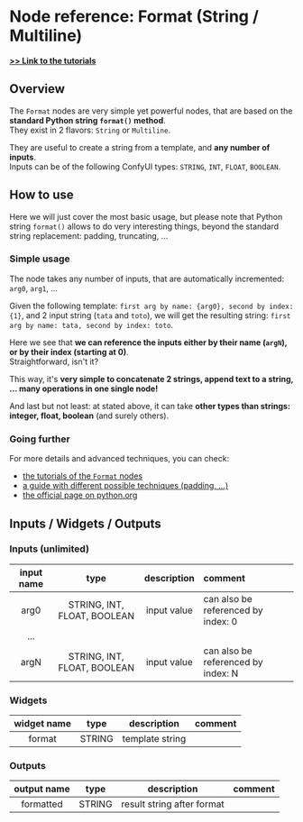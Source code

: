 # Node reference: Format (String / Multiline)

**[>> Link to the tutorials](../tutorials/Format/)**

## Overview

The `Format` nodes are very simple yet powerful nodes, that are based on the **standard Python string `format()` method**.\
They exist in 2 flavors: `String` or `Multiline`.

They are useful to create a string from a template, and **any number of inputs**.\
Inputs can be of the following ConfyUI types: `STRING`, `INT`, `FLOAT`, `BOOLEAN`.

## How to use

Here we will just cover the most basic usage, but please note that Python string `format()` allows to do very interesting things, beyond the standard string replacement: padding, truncating, ...

### Simple usage

The node takes any number of inputs, that are automatically incremented: `arg0`, `arg1`, ...

Given the following template: `first arg by name: {arg0}, second by index: {1}`, and 2 input string (`tata` and `toto`), we will get the resulting string: `first arg by name: tata, second by index: toto`.

Here we see that **we can reference the inputs either by their name (`argN`), or by their index (starting at 0)**.\
Straightforward, isn't it?

This way, it's **very simple to concatenate 2 strings, append text to a string, ... many operations in one single node!**

And last but not least: at stated above, it can take **other types than strings: integer, float, boolean** (and surely others).

### Going further

For more details and advanced techniques, you can check:

- [the tutorials of the `Format` nodes](../tutorials/Format/)
- [a guide with different possible techniques (padding, ...)](https://pyformat.info/)
- [the official page on python.org](https://docs.python.org/3/tutorial/inputoutput.html#the-string-format-method)

## Inputs / Widgets / Outputs

### Inputs (unlimited)

| input name |            type             | description | comment                            |
| :--------: | :-------------------------: | :---------: | :--------------------------------- |
|    arg0    | STRING, INT, FLOAT, BOOLEAN | input value | can also be referenced by index: 0 |
|    ...     |                             |             |                                    |
|    argN    | STRING, INT, FLOAT, BOOLEAN | input value | can also be referenced by index: N |

### Widgets

| widget name |  type  |   description   | comment |
| :---------: | :----: | :-------------: | :------ |
|   format    | STRING | template string |         |

### Outputs

| output name |  type  |        description         | comment |
| :---------: | :----: | :------------------------: | :------ |
|  formatted  | STRING | result string after format |         |
